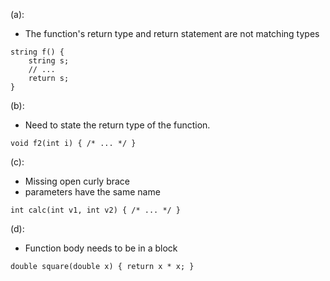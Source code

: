 (a):
- The function's return type and return statement are not matching types
```
string f() {
	string s;
	// ...
	return s;
}
```

(b):
- Need to state the return type of the function.
```
void f2(int i) { /* ... */ }
```

(c):
- Missing open curly brace
- parameters have the same name
```
int calc(int v1, int v2) { /* ... */ }
```

(d):
- Function body needs to be in a block
```
double square(double x) { return x * x; }
```
